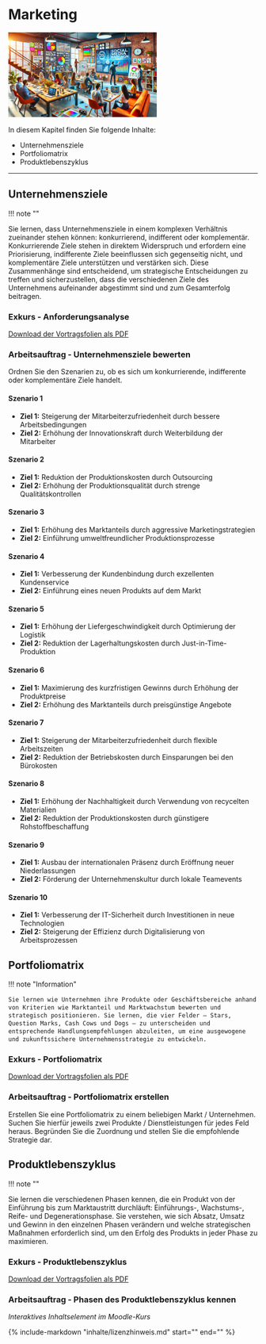 # Marketing

![Kapitelbild](bilder/kapitelbild_marketing.png)

In diesem Kapitel finden Sie folgende Inhalte:

- Unternehmensziele
- Portfoliomatrix
- Produktlebenszyklus

---

## Unternehmensziele

!!! note ""

   Sie lernen, dass Unternehmensziele in einem komplexen Verhältnis zueinander stehen können: konkurrierend, indifferent oder komplementär. Konkurrierende Ziele stehen in direktem Widerspruch und erfordern eine Priorisierung, indifferente Ziele beeinflussen sich gegenseitig nicht, und komplementäre Ziele unterstützen und verstärken sich. Diese Zusammenhänge sind entscheidend, um strategische Entscheidungen zu treffen und sicherzustellen, dass die verschiedenen Ziele des Unternehmens aufeinander abgestimmt sind und zum Gesamterfolg beitragen.

### Exkurs - Anforderungsanalyse

[Download der Vortragsfolien als PDF](material/Exkurs_Unternehmensziele.pdf)

### Arbeitsauftrag - Unternehmensziele bewerten

Ordnen Sie den Szenarien zu, ob es sich um konkurrierende, indifferente oder komplementäre Ziele handelt.

#### Szenario 1

- **Ziel 1:** Steigerung der Mitarbeiterzufriedenheit durch bessere Arbeitsbedingungen
- **Ziel 2:** Erhöhung der Innovationskraft durch Weiterbildung der Mitarbeiter

#### Szenario 2

- **Ziel 1:** Reduktion der Produktionskosten durch Outsourcing
- **Ziel 2:** Erhöhung der Produktionsqualität durch strenge Qualitätskontrollen
#### Szenario 3

- **Ziel 1:** Erhöhung des Marktanteils durch aggressive Marketingstrategien
- **Ziel 2:** Einführung umweltfreundlicher Produktionsprozesse
#### Szenario 4

- **Ziel 1:** Verbesserung der Kundenbindung durch exzellenten Kundenservice
- **Ziel 2:** Einführung eines neuen Produkts auf dem Markt
#### Szenario 5

- **Ziel 1:** Erhöhung der Liefergeschwindigkeit durch Optimierung der Logistik
- **Ziel 2:** Reduktion der Lagerhaltungskosten durch Just-in-Time-Produktion
#### Szenario 6

- **Ziel 1:** Maximierung des kurzfristigen Gewinns durch Erhöhung der Produktpreise
- **Ziel 2:** Erhöhung des Marktanteils durch preisgünstige Angebote
#### Szenario 7

- **Ziel 1:** Steigerung der Mitarbeiterzufriedenheit durch flexible Arbeitszeiten
- **Ziel 2:** Reduktion der Betriebskosten durch Einsparungen bei den Bürokosten
#### Szenario 8

- **Ziel 1:** Erhöhung der Nachhaltigkeit durch Verwendung von recycelten Materialien
- **Ziel 2:** Reduktion der Produktionskosten durch günstigere Rohstoffbeschaffung
#### Szenario 9

- **Ziel 1:** Ausbau der internationalen Präsenz durch Eröffnung neuer Niederlassungen
- **Ziel 2:** Förderung der Unternehmenskultur durch lokale Teamevents
#### Szenario 10

- **Ziel 1:** Verbesserung der IT-Sicherheit durch Investitionen in neue Technologien
- **Ziel 2:** Steigerung der Effizienz durch Digitalisierung von Arbeitsprozessen

## Portfoliomatrix

!!! note "Information"

    Sie lernen wie Unternehmen ihre Produkte oder Geschäftsbereiche anhand von Kriterien wie Marktanteil und Marktwachstum bewerten und strategisch positionieren. Sie lernen, die vier Felder – Stars, Question Marks, Cash Cows und Dogs – zu unterscheiden und entsprechende Handlungsempfehlungen abzuleiten, um eine ausgewogene und zukunftssichere Unternehmensstrategie zu entwickeln.

### Exkurs - Portfoliomatrix

[Download der Vortragsfolien als PDF](material/Exkurs_Portfoliomatrix.pdf)

### Arbeitsauftrag - Portfoliomatrix erstellen

Erstellen Sie eine Portfoliomatrix zu einem beliebigen Markt / Unternehmen. Suchen Sie hierfür jeweils zwei Produkte / Dienstleistungen für jedes Feld heraus. Begründen Sie die Zuordnung und stellen Sie die empfohlende Strategie dar.

## Produktlebenszyklus

!!! note ""

   Sie lernen die verschiedenen Phasen kennen, die ein Produkt von der Einführung bis zum Marktaustritt durchläuft: Einführungs-, Wachstums-, Reife- und Degenerationsphase. Sie verstehen, wie sich Absatz, Umsatz und Gewinn in den einzelnen Phasen verändern und welche strategischen Maßnahmen erforderlich sind, um den Erfolg des Produkts in jeder Phase zu maximieren.

### Exkurs - Produktlebenszyklus

[Download der Vortragsfolien als PDF](material/Exkurs_Produktlebenszyklus.pdf)

### Arbeitsauftrag - Phasen des Produktlebenszyklus kennen

*Interaktives Inhaltselement im Moodle-Kurs*

{%
   include-markdown "inhalte/lizenzhinweis.md"
   start="<!--include-start-->"
   end="<!--include-end-->"
%}